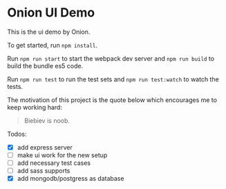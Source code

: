 # Onion UI Demo
This is the ui demo by Onion.

To get started, run `npm install`.

Run `npm run start` to start the webpack dev server and `npm run build` to build the bundle es5 code.

Run `npm run test` to run the test sets and `npm run test:watch` to watch the tests.

The motivation of this project is the quote below which encourages me to keep working hard:
> Biebiev is noob.

Todos:
- [x] add express server
- [ ] make ui work for the new setup
- [ ] add necessary test cases
- [ ] add sass supports
- [x] add mongodb/postgress as database
